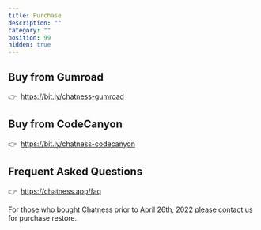 ```yaml
---
title: Purchase
description: ""
category: ""
position: 99
hidden: true
---
```


## Buy from Gumroad

👉&nbsp; https://bit.ly/chatness-gumroad

## Buy from CodeCanyon

👉&nbsp; https://bit.ly/chatness-codecanyon

## Frequent Asked Questions

👉&nbsp; https://chatness.app/faq

<alert>

For those who bought Chatness prior to April 26th, 2022 [please contact us](/support) for purchase restore.

</alert>
